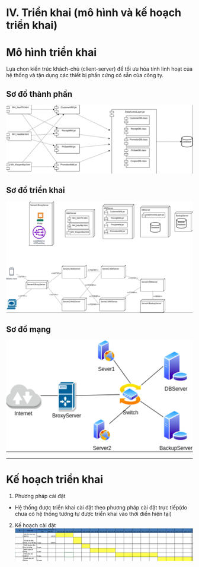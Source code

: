 # IV. Triển khai (mô hình và kế hoạch triển khai)

# Mô hình triển khai

Lựa chon kiến trúc khách-chủ (client-server) để tối ưu hóa tính linh hoạt của hệ thống và tận dụng các thiết bị phần
cứng có sẵn của công ty.

## Sơ đồ thành phần

![img.png](img/component.png)

## Sơ đồ triển khai

![img.png](img/deployment.png)

## Sơ đồ mạng

![img.png](img/network.png)

___

# Kế hoạch triển khai
1. Phương pháp cài đặt
- Hệ thống được triển khai cài đặt theo phương pháp cài đặt trực tiếp(do chưa có hệ thống tương tự được triển khai vào thời điển hiện tại)

2. Kế hoạch cài đặt
![img.png](img/Implement_plan.png)
